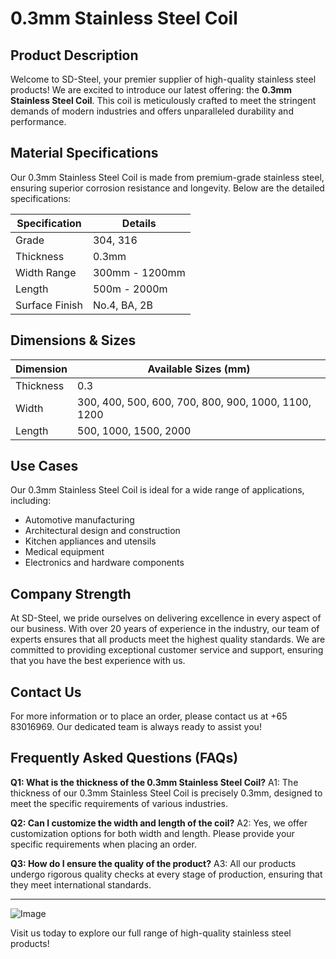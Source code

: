 # 0.3mm Stainless Steel Coil

## Product Description

Welcome to SD-Steel, your premier supplier of high-quality stainless steel products! We are excited to introduce our latest offering: the **0.3mm Stainless Steel Coil**. This coil is meticulously crafted to meet the stringent demands of modern industries and offers unparalleled durability and performance.

## Material Specifications

Our 0.3mm Stainless Steel Coil is made from premium-grade stainless steel, ensuring superior corrosion resistance and longevity. Below are the detailed specifications:

| Specification | Details |
|---------------|---------|
| Grade         | 304, 316 |
| Thickness     | 0.3mm   |
| Width Range   | 300mm - 1200mm |
| Length        | 500m - 2000m |
| Surface Finish| No.4, BA, 2B |

## Dimensions & Sizes

| Dimension | Available Sizes (mm) |
|-----------|----------------------|
| Thickness | 0.3                   |
| Width     | 300, 400, 500, 600, 700, 800, 900, 1000, 1100, 1200 |
| Length    | 500, 1000, 1500, 2000 |

## Use Cases

Our 0.3mm Stainless Steel Coil is ideal for a wide range of applications, including:
- Automotive manufacturing
- Architectural design and construction
- Kitchen appliances and utensils
- Medical equipment
- Electronics and hardware components

## Company Strength

At SD-Steel, we pride ourselves on delivering excellence in every aspect of our business. With over 20 years of experience in the industry, our team of experts ensures that all products meet the highest quality standards. We are committed to providing exceptional customer service and support, ensuring that you have the best experience with us.

## Contact Us

For more information or to place an order, please contact us at +65 83016969. Our dedicated team is always ready to assist you!

## Frequently Asked Questions (FAQs)

**Q1: What is the thickness of the 0.3mm Stainless Steel Coil?**
A1: The thickness of our 0.3mm Stainless Steel Coil is precisely 0.3mm, designed to meet the specific requirements of various industries.

**Q2: Can I customize the width and length of the coil?**
A2: Yes, we offer customization options for both width and length. Please provide your specific requirements when placing an order.

**Q3: How do I ensure the quality of the product?**
A3: All our products undergo rigorous quality checks at every stage of production, ensuring that they meet international standards.

---

![Image](https://github.com/user-attachments/assets/2567258e-e124-4816-932d-1809bd27ef0b)

Visit us today to explore our full range of high-quality stainless steel products!